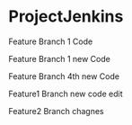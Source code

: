 # ProjectJenkins

Feature Branch 1 Code

Feature Branch 1 new Code

Feature Branch 4th new Code


Feature1 Branch new code edit


Feature2 Branch chagnes
